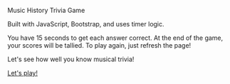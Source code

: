 Music History Trivia Game

Built with JavaScript, Bootstrap, and uses timer logic.

You have 15 seconds to get each answer correct. At the end of the game, your scores will be tallied. To play again, just refresh the page!

Let's see how well you know musical trivia!

<a href="https://arcane-fjord-74297.herokuapp.com/">Let's play!</a>
